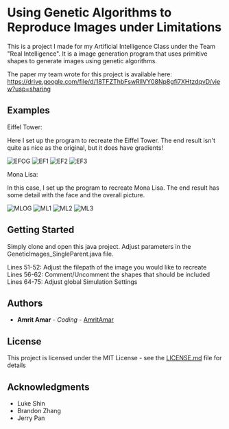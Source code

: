 # Using Genetic Algorithms to Reproduce Images under Limitations

This is a project I made for my Artificial Intelligence Class under the Team "Real Intelligence". It is a image generation program that uses primitive shapes to generate images using genetic algorithms.

The paper my team wrote for this project is available here: https://drive.google.com/file/d/18TFZThbFswRllVY08Np8gfi7XHtzdqvD/view?usp=sharing

## Examples

Eiffel Tower:

Here I set up the program to recreate the Eiffel Tower. The end result isn't quite as nice as the original, but it does have gradients!

![EFOG](https://github.com/AmritAmar/GeneticImages/blob/master/eiffel2.png)
![EF1](https://github.com/AmritAmar/GeneticImages/blob/master/Gifs/EiffelStart.gif)
![EF2](https://github.com/AmritAmar/GeneticImages/blob/master/Gifs/EiffelMedium.gif)
![EF3](https://github.com/AmritAmar/GeneticImages/blob/master/Gifs/EiffelEnd.gif)

Mona Lisa:

In this case, I set up the program to recreate Mona Lisa. The end result has some detail with the face and the overall picture.

![MLOG](https://github.com/AmritAmar/GeneticImages/blob/master/mona_lisa.jpg)
![ML1](https://github.com/AmritAmar/GeneticImages/blob/master/Gifs/MonaBegin.gif)
![ML2](https://github.com/AmritAmar/GeneticImages/blob/master/Gifs/MonaMedium.gif)
![ML3](https://github.com/AmritAmar/GeneticImages/blob/master/Gifs/MonaEnd.gif)

## Getting Started

Simply clone and open this java project. Adjust parameters in the GeneticImages_SingleParent.java file.

Lines 51-52: Adjust the filepath of the image you would like to recreate
Lines 56-62: Comment/Uncomment the shapes that should be included
Lines 64-75: Adjust global Simulation Settings

## Authors

* **Amrit Amar** - *Coding* - [AmritAmar](https://github.com/AmritAmar)

## License

This project is licensed under the MIT License - see the [LICENSE.md](LICENSE.md) file for details

## Acknowledgments

* Luke Shin
* Brandon Zhang
* Jerry Pan
